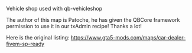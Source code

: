 
Vehicle shop used with qb-vehicleshop

The author of this map is Patoche, he has given the QBCore framework permission to use it in our txAdmin recipe! Thanks a lot!

Here is the original listing: https://www.gta5-mods.com/maps/car-dealer-fivem-sp-ready

